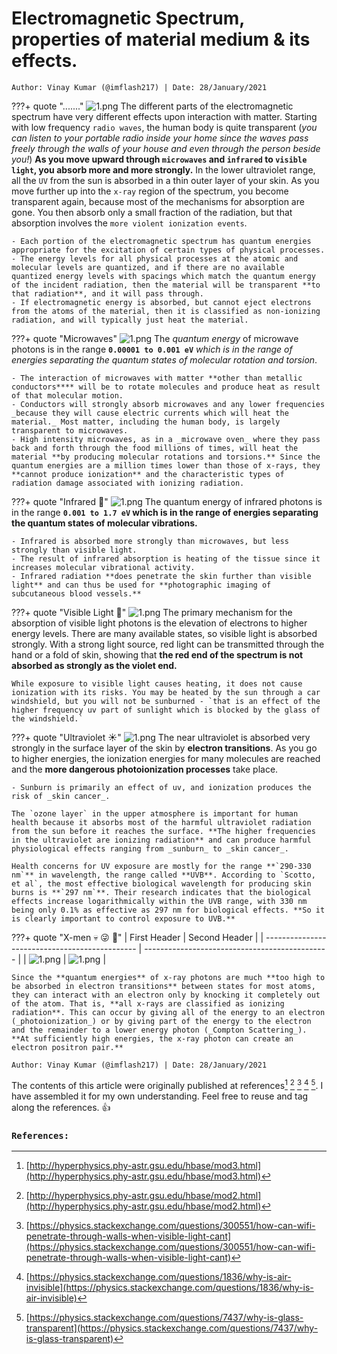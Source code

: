 <!-- ---
hide:
  - navigation # Hide navigation
  - toc        # Hide table of contents
--- -->

# Electromagnetic Spectrum, properties of material medium & its effects.
`Author: Vinay Kumar (@imflash217) | Date: 28/January/2021`

???+ quote "......."
    ![1.png](../assets/blogs/blog_1/1.png)
    The different parts of the electromagnetic spectrum have very different effects upon interaction with matter. Starting with low frequency `radio waves`, the human body is quite transparent (_you can listen to your portable radio inside your home since the waves pass freely through the walls of your house and even through the person beside you!_) **As you move upward through `microwaves` and `infrared` to `visible light`, you absorb more and more strongly.** In the lower ultraviolet range, all the `UV` from the sun is absorbed in a thin outer layer of your skin. As you move further up into the `x-ray` region of the spectrum, you become transparent again, because most of the mechanisms for absorption are gone. You then absorb only a small fraction of the radiation, but that absorption involves the `more violent ionization events`.

    - Each portion of the electromagnetic spectrum has quantum energies appropriate for the excitation of certain types of physical processes.
    - The energy levels for all physical processes at the atomic and molecular levels are quantized, and if there are no available quantized energy levels with spacings which match the quantum energy of the incident radiation, then the material will be transparent **to that radiation**, and it will pass through.
    - If electromagnetic energy is absorbed, but cannot eject electrons from the atoms of the material, then it is classified as non-ionizing radiation, and will typically just heat the material.


???+ quote "Microwaves"
    ![1.png](../assets/blogs/blog_1/2.png)
    The _quantum energy_ of microwave photons is in the range **`0.00001 to 0.001 eV`** _which is in the range of energies separating the quantum states of molecular rotation and torsion_.

    - The interaction of microwaves with matter **other than metallic conductors**** will be to rotate molecules and produce heat as result of that molecular motion.
    - Conductors will strongly absorb microwaves and any lower frequencies _because they will cause electric currents which will heat the material._ Most matter, including the human body, is largely transparent to microwaves.
    - High intensity microwaves, as in a _microwave oven_ where they pass back and forth through the food millions of times, will heat the material **by producing molecular rotations and torsions.** Since the quantum energies are a million times lower than those of x-rays, they **cannot produce ionization** and the characteristic types of radiation damage associated with ionizing radiation.

???+ quote "Infrared :red_circle:"
    ![1.png](../assets/blogs/blog_1/3.png)
    The quantum energy of infrared photons is in the range **`0.001 to 1.7 eV` which is in the range of energies separating the quantum states of molecular vibrations.**

    - Infrared is absorbed more strongly than microwaves, but less strongly than visible light.
    - The result of infrared absorption is heating of the tissue since it increases molecular vibrational activity.
    - Infrared radiation **does penetrate the skin further than visible light** and can thus be used for **photographic imaging of subcutaneous blood vessels.**

???+ quote "Visible Light :rainbow:"
    ![1.png](../assets/blogs/blog_1/4.png)
    The primary mechanism for the absorption of visible light photons is the elevation of electrons to higher energy levels. There are many available states, so visible light is absorbed strongly. With a strong light source, red light can be transmitted through the hand or a fold of skin, showing that **the red end of the spectrum is not absorbed as strongly as the violet end.**

    While exposure to visible light causes heating, it does not cause ionization with its risks. You may be heated by the sun through a car windshield, but you will not be sunburned - `that is an effect of the higher frequency uv part of sunlight which is blocked by the glass of the windshield.`

???+ quote "Ultraviolet :sunny:"
    ![1.png](../assets/blogs/blog_1/5.png)
    The near ultraviolet is absorbed very strongly in the surface layer of the skin by **electron transitions**. As you go to higher energies, the ionization energies for many molecules are reached and the **more dangerous photoionization processes** take place.

    - Sunburn is primarily an effect of uv, and ionization produces the risk of _skin cancer_.

    The `ozone layer` in the upper atmosphere is important for human health because it absorbs most of the harmful ultraviolet radiation from the sun before it reaches the surface. **The higher frequencies in the ultraviolet are ionizing radiation** and can produce harmful physiological effects ranging from _sunburn_ to _skin cancer_.

    Health concerns for UV exposure are mostly for the range **`290-330 nm`** in wavelength, the range called **UVB**. According to `Scotto, et al`, the most effective biological wavelength for producing skin burns is **`297 nm`**. Their research indicates that the biological effects increase logarithmically within the UVB range, with 330 nm being only 0.1% as effective as 297 nm for biological effects. **So it is clearly important to control exposure to UVB.**

???+ quote "X-men :skull: :stuck_out_tongue_winking_eye: :no_good:"
    | First Header                                   | Second Header                                  |
    | ---------------------------------------------- | ---------------------------------------------- |
    | ![1.png](../assets/blogs/blog_1/6a.png "img1") | ![1.png](../assets/blogs/blog_1/6b.png "img1") |

    Since the **quantum energies** of x-ray photons are much **too high to be absorbed in electron transitions** between states for most atoms, they can interact with an electron only by knocking it completely out of the atom. That is, **all x-rays are classified as ionizing radiation**. This can occur by giving all of the energy to an electron (_photoionization_) or by giving part of the energy to the electron and the remainder to a lower energy photon (_Compton Scattering_). **At sufficiently high energies, the x-ray photon can create an electron positron pair.**

`Author: Vinay Kumar (@imflash217) | Date: 28/January/2021`

The contents of this article were originally published at references[^1] [^2] [^3] [^4] [^5]. I have assembled it for my own understanding. Feel free to reuse and tag along the references. :+1:

### `References:`
[^1]: [http://hyperphysics.phy-astr.gsu.edu/hbase/mod3.html](http://hyperphysics.phy-astr.gsu.edu/hbase/mod3.html)
[^2]: [http://hyperphysics.phy-astr.gsu.edu/hbase/mod2.html](http://hyperphysics.phy-astr.gsu.edu/hbase/mod2.html)
[^3]: [https://physics.stackexchange.com/questions/300551/how-can-wifi-penetrate-through-walls-when-visible-light-cant](https://physics.stackexchange.com/questions/300551/how-can-wifi-penetrate-through-walls-when-visible-light-cant)
[^4]: [https://physics.stackexchange.com/questions/1836/why-is-air-invisible](https://physics.stackexchange.com/questions/1836/why-is-air-invisible)
[^5]: [https://physics.stackexchange.com/questions/7437/why-is-glass-transparent](https://physics.stackexchange.com/questions/7437/why-is-glass-transparent)

